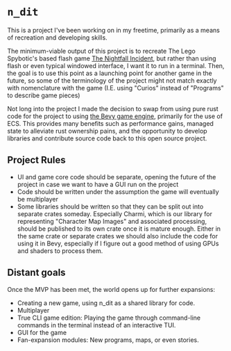 # `n_dit`

This is a project I've been working on in my freetime, primarily as a means of recreation and developing skills.

The minimum-viable output of this project is to recreate The Lego Spybotic's based flash game [The Nightfall Incident](https://brickipedia.fandom.com/wiki/The_Nightfall_Incident), but rather than using flash or even typical windowed interface, I want it to run in a terminal. Then, the goal is to use this point as a launching point for another game in the future, so some of the terminology of the project might not match exactly with nomenclature with the game (I.E. using "Curios" instead of "Programs" to describe game pieces)

Not long into the project I made the decision to swap from using pure rust code for the project to using [the Bevy game engine](https://www.github.com/bevyengine/bevy), primarily for the use of ECS. This provides many benefits such as performance gains, managed state to alleviate rust ownership pains, and the opportunity to develop libraries and contribute source code back to this open source project.

## Project Rules

* UI and game core code should be separate, opening the future of the project in case we want to have a GUI run on the project
* Code should be written under the assumption the game will eventually be multiplayer
* Some libraries should be written so that they can be split out into separate crates someday. Especially Charmi, which is our library for representing "Character Map Images" and associated processing, should be published to its own crate once it is mature enough. Either in the same crate or separate crates we should also include the code for using it in Bevy, especially if I figure out a good method of using GPUs and shaders to process them.
  

## Distant goals

Once the MVP has been met, the world opens up for further expansions:

* Creating a new game, using n_dit as a shared library for code.
* Multiplayer
* True CLI game edition: Playing the game through command-line commands in the terminal instead of an interactive TUI.
* GUI for the game
* Fan-expansion modules: New programs, maps, or even stories.
